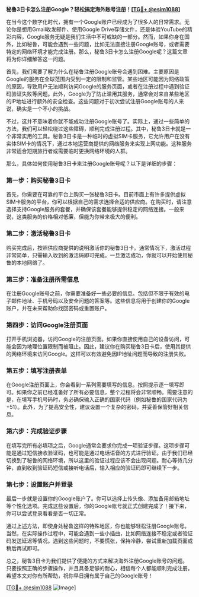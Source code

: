 **秘鲁3日卡怎么注册Google？轻松搞定海外账号注册！[[TG💪+ @esim1088](https://t.me/s/esim1088)]**

在当今这个数字化时代，拥有一个Google账户已经成为了很多人的日常需求。无论你是想用Gmail收发邮件、使用Google Drive存储文件，还是体验YouTube的精彩内容，Google服务无疑是我们生活中不可或缺的一部分。然而，如果你身在国外，比如秘鲁，可能会遇到一些问题，比如无法直接注册Google账号，或者需要特定的网络环境才能完成注册。那么，秘鲁3日卡怎么注册Google呢？这篇文章将为你详细解答这一问题。

首先，我们需要了解为什么在秘鲁注册Google账号会遇到困难。主要原因是Google的服务在全球范围内受到一定的限制和监管。某些地区可能因为网络政策的原因，导致用户无法顺利访问Google的服务页面，或者在注册过程中遇到验证码验证失败等问题。此外，Google为了防止滥用其服务，通常会对来自某些地区的IP地址进行额外的安全检查。这些问题对于初次尝试注册Google账号的人来说，确实是一个不小的挑战。

不过，这并不意味着你就不能成功注册Google账号了。实际上，通过一些简单的方法，我们可以轻松绕过这些障碍，顺利完成注册过程。其中，秘鲁3日卡就是一个非常实用的工具。秘鲁3日卡是一种临时的虚拟SIM卡服务，它允许用户在没有实体SIM卡的情况下，通过本地运营商提供的网络服务来实现上网功能。这种服务非常适合短期旅行者或需要临时更换网络环境的人群。

那么，具体如何使用秘鲁3日卡来注册Google账号呢？以下是详细的步骤：

### 第一步：购买秘鲁3日卡

首先，你需要在可靠的平台上购买一张秘鲁3日卡。目前市面上有许多提供虚拟SIM卡服务的平台，你可以根据自己的需求选择合适的供应商。在购买时，请注意选择支持Google服务的套餐，并确保该套餐能够提供稳定的网络连接。一般来说，这类服务的价格相对低廉，但能为你带来极大的便利。

### 第二步：激活秘鲁3日卡

购买完成后，按照供应商提供的说明激活你的秘鲁3日卡。通常情况下，激活过程非常简单，只需输入收到的激活码即可完成。一旦激活成功，你就可以开始使用秘鲁的本地网络了。

### 第三步：准备注册所需信息

在注册Google账号之前，你需要准备好一些必要的信息。包括但不限于有效的电子邮件地址、手机号码以及安全问题的答案等。这些信息将用于创建你的Google账户，并在未来帮助你找回密码或重置账户。

### 第四步：访问Google注册页面

打开手机浏览器，访问Google的注册页面。如果你直接使用自己的设备访问，可能会因为地理位置限制而被阻止。因此，建议你在购买秘鲁3日卡后，使用其提供的网络环境来访问Google。这样可以有效避免因IP地址问题而导致的注册失败。

### 第五步：填写注册表单

在Google注册页面上，你会看到一系列需要填写的信息。按照提示逐一填写即可。如果你之前已经准备好了所有必要信息，整个过程将会非常顺畅。需要注意的是，在填写手机号码时，务必确保输入正确的国家代码（例如秘鲁的国家代码为+51）。此外，为了提高安全性，建议设置一个复杂的密码，并妥善保管好相关信息。

### 第六步：完成验证步骤

在填写完所有必填项之后，Google通常会要求你完成一项验证步骤。这项步骤可能是通过短信接收验证码，也可能是通过电话语音的方式进行验证。由于我们已经切换到了秘鲁的网络环境，所以这里的验证过程应该不会出现问题。耐心等待几分钟，直到收到验证码短信或接听电话后，输入相应的验证码即可继续下一步。

### 第七步：设置账户并登录

最后一步就是设置你的Google账户了。你可以选择上传头像、添加备用邮箱地址等个性化选项。完成这些设置后，你的Google账号就正式创建完成了！接下来，你可以尝试登录看看是否一切正常。

通过上述方法，即使身处秘鲁这样的特殊地区，你也能够轻松注册Google账号。当然，在实际操作过程中，可能会遇到一些小插曲，比如网络连接不稳定或者验证码发送延迟等情况。遇到这些问题时，不要慌张，保持冷静，尝试重新加载页面或稍后再试即可。

总之，秘鲁3日卡为我们提供了便捷的方式来解决海外注册Google账号的问题。只要按照正确的步骤操作，并且具备足够的耐心，相信每个人都能顺利完成注册。希望本文对你有所帮助，祝你早日拥有属于自己的Google账号！

[[TG💪+ @esim1088](https://t.me/s/esim1088) ![Image](https://i.postimg.cc/4NQfJmqS/Snipaste-2025-05-13-00-14-12.png)]
